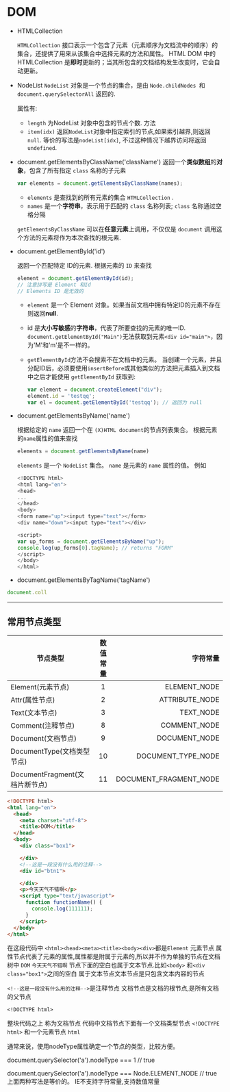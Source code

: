 # DOM


- HTMLCollection

  `HTMLCollection` 接口表示一个包含了元素（元素顺序为文档流中的顺序）的集合，还提供了用来从该集合中选择元素的方法和属性。
  HTML DOM 中的 HTMLCollection 是**即时**更新的；当其所包含的文档结构发生改变时，它会自动更新。

- NodeList
  `NodeList` 对象是一个节点的集合，是由 `Node.childNodes `和 `document.querySelectorAll` 返回的.

  属性有:
  - `length` 为NodeList 对象中包含的节点个数.
  方法
  - `item(idx)`
  返回`NodeList`对象中指定索引的节点,如果索引越界,则返回`null`.
  等价的写法是`nodeList[idx]`, 不过这种情况下越界访问将返回`undefined`.




- document.getElementsByClassName('className')
  返回一个**类似数组**的**对象**，包含了所有指定 `class` 名称的子元素
  ```js
  var elements = document.getElementsByClassName(names);
  ```
  - `elements` 是查找到的所有元素的集合 `HTMLCollection` .
  - `names` 是一个**字符串**，表示用于匹配的 `class` 名称列表; `class` 名称通过空格分隔

  `getElementsByClassName` 可以在**任意元素**上调用，不仅仅是 `document`
  调用这个方法的元素将作为本次查找的根元素.

- document.getElementById('id')

  返回一个匹配特定 ID的元素.
  根据元素的 `ID` 来查找
  ```js
  element = document.getElementById(id);
  // 注意拼写是 Element 和Id
  // Elements ID 是无效的
  ```
  - `element` 是一个 Element 对象。如果当前文档中拥有特定ID的元素不存在则返回**null**.
  - id 是**大小写敏感**的**字符串**，代表了所要查找的元素的唯一ID.
    `document.getElementById("Main")`无法获取到元素`<div id="main">`，因为'M'和'm'是不一样的。
  - `getElementById`方法不会搜索不在文档中的元素。
    当创建一个元素，并且分配ID后，必须要使用`insertBefore`或其他类似的方法把元素插入到文档中之后才能使用 `getElementById` 获取到:

    ```js
    var element = document.createElement("div");
    element.id = 'testqq';
    var el = document.getElementById('testqq'); // 返回为 null
    ```


- document.getElementsByName('name')

  根据给定的 `name` 返回一个在 `(X)HTML document`的节点列表集合。
  根据元素的`name`属性的值来查找
  ```js
  elements = document.getElementsByName(name)
  ```
  `elements` 是一个 `NodeList` 集合。
  `name` 是元素的 `name` 属性的值。
  例如
  ```js
  <!DOCTYPE html>
  <html lang="en">
  <head>
  ...
  </head>
  <body>
  <form name="up"><input type="text"></form>
  <div name="down"><input type="text"></div>

  <script>
  var up_forms = document.getElementsByName("up");
  console.log(up_forms[0].tagName); // returns "FORM"
  </script>
  </body>
  </html>
  ```

- document.getElementsByTagName('tagName')


```js
document.coll

```













------------

## 常用节点类型
| 节点类型       |数值常量           | 字符常量  |
| ------------- |:-------------:| -----:|
| Element(元素节点)| 1 |ELEMENT_NODE |
| Attr(属性节点)  | 2    |  ATTRIBUTE_NODE|
| Text(文本节点) |3     |  TEXT_NODE|
|Comment(注释节点)|8|COMMENT_NODE|
|Document(文档节点)|9|DOCUMENT_NODE|
|DocumentType(文档类型节点)|10|DOCUMENT_TYPE_NODE|
|DocumentFragment(文档片断节点)|11|DOCUMENT_FRAGMENT_NODE|




```html
<!DOCTYPE html>
<html lang="en">
  <head>
    <meta charset="utf-8">
    <title>DOM</title>
  </head>
  <body>
    <div class="box1">

    </div>
    <!--这是一段没有什么用的注释-->
    <div id="btn1">

    </div>
    <p>今天天气不错啊</p>
    <script type="text/javascript">
      function functionName() {
        console.log(111111);
      }
    </script>
  </body>
</html>
```
在这段代码中
`<html><head><meta><title><body><div>`都是`Element` 元素节点
属性节点代表了元素的属性,属性都是附属于元素的,所以并不作为单独的节点在文档树中
`DOM` `今天天气不错啊`  节点下面的空白也属于文本节点.比如`<body>` 和`<div class="box1">`之间的空白 属于文本节点文本节点是只包含文本内容的节点




`<!--这是一段没有什么用的注释-->`是注释节点
文档节点是文档的根节点,是所有文档的父节点


`<!DOCTYPE html>`

整块代码之上 称为文档节点 代码中文档节点下面有一个文档类型节点
`<!DOCTYPE html>` 和一个元素节点 `html`



通常来说，使用nodeType属性确定一个节点的类型，比较方便。

document.querySelector('a').nodeType === 1
// true

document.querySelector('a').nodeType === Node.ELEMENT_NODE
// true
上面两种写法是等价的。
IE不支持字符常量,支持数值常量
